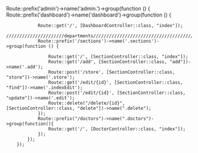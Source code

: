 Route::prefix('admin')->name('admin.')->group(function () {
            Route::prefix('dashboard')->name('dashboard')->group(function () {

                Route::get('/', [DashboardController::class, "index"]);
                //////////////////////departments////////////////////////////////////////
                Route::prefix('/sections')->name('.sections')->group(function () {

                    Route::get('/', [SectionController::class, "index"]);
                    Route::get('/add', [SectionController::class, "add"])->name('.add');
                    Route::post('/store', [SectionController::class, "store"])->name('.store');
                    Route::get('/edit/{id}', [SectionController::class, "find"])->name('.indexEdit');
                    Route::post('/edit/{id}', [SectionController::class, "update"])->name('.edit');
                    Route::delete("/delete/{id}", [SectionController::class, "delete"])->name(".delete");
                });
                Route::prefix("/doctors")->name(".doctors")->group(function(){
                    Route::get('/', [DoctorController::class, "index"]);
                });
            });
        });
